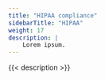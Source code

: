 ```yaml
---
title: "HIPAA compliance"
sidebarTitle: "HIPAA"
weight: 17
description: |
    Lorem ipsum.
---
```


{{< description >}}
